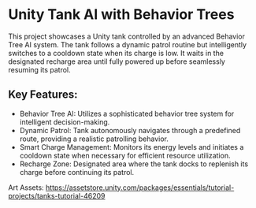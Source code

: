 # Unity Tank AI with Behavior Trees

This project showcases a Unity tank controlled by an advanced Behavior Tree AI system. The tank follows a dynamic patrol routine but intelligently switches to a cooldown state when its charge is low. It waits in the designated recharge area until fully powered up before seamlessly resuming its patrol.

## Key Features:

- Behavior Tree AI: Utilizes a sophisticated behavior tree system for intelligent decision-making.
- Dynamic Patrol: Tank autonomously navigates through a predefined route, providing a realistic patrolling behavior.
- Smart Charge Management: Monitors its energy levels and initiates a cooldown state when necessary for efficient resource utilization.
- Recharge Zone: Designated area where the tank docks to replenish its charge before continuing its patrol.

Art Assets: https://assetstore.unity.com/packages/essentials/tutorial-projects/tanks-tutorial-46209
